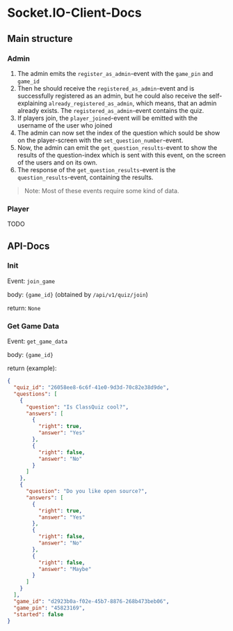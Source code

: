 # Socket.IO-Client-Docs

## Main structure

### Admin

1. The admin emits the `register_as_admin`-event with the `game_pin` and `game_id`
2. Then he should receive the `registered_as_admin`-event and is successfully registered as an admin, but he could also
   receive the self-explaining `already_registered_as_admin`, which means, that an admin already exists.
   The `registered_as_admin`-event contains the quiz.
3. If players join, the `player_joined`-event will be emitted with the username of the user who joined
4. The admin can now set the index of the question which sould be show on the player-screen with
   the `set_question_number`-event.
5. Now, the admin can emit the `get_question_results`-event to show the results of the question-index which is sent with
   this event, on the screen of the users and on its own.
6. The response of the `get_question_results`-event is the `question_results`-event, containing the results.

> Note: Most of these events require some kind of data.

### Player
TODO
## API-Docs

### Init

Event: `join_game`

body: `{game_id}` (obtained by `/api/v1/quiz/join`)

return: `None`

### Get Game Data

Event: `get_game_data`

body: `{game_id}`

return (example):

```json
{
  "quiz_id": "26058ee8-6c6f-41e0-9d3d-70c82e38d9de",
  "questions": [
    {
      "question": "Is ClassQuiz cool?",
      "answers": [
        {
          "right": true,
          "answer": "Yes"
        },
        {
          "right": false,
          "answer": "No"
        }
      ]
    },
    {
      "question": "Do you like open source?",
      "answers": [
        {
          "right": true,
          "answer": "Yes"
        },
        {
          "right": false,
          "answer": "No"
        },
        {
          "right": false,
          "answer": "Maybe"
        }
      ]
    }
  ],
  "game_id": "d2923b0a-f02e-45b7-8876-268b473beb06",
  "game_pin": "45823169",
  "started": false
}
```